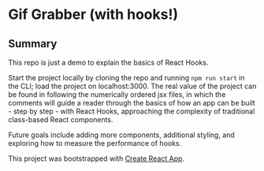 # Gif Grabber (with hooks!)

## Summary

This repo is just a demo to explain the basics of React Hooks.

Start the project locally by cloning the repo and running `npm run start` in the CLI; load the project on localhost:3000. The real value of the project can be found in following the numerically ordered jsx files, in which the comments will guide a reader through the basics of how an app can be built - step by step - with React Hooks, approaching the complexity of traditional class-based React components.

Future goals include adding more components, additional styling, and exploring how to measure the performance of hooks.

This project was bootstrapped with [Create React App](https://github.com/facebook/create-react-app).
